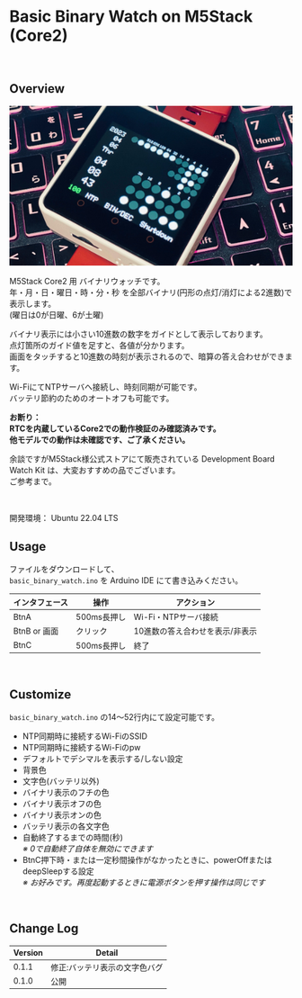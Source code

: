 # Basic Binary Watch on M5Stack (Core2)

<br>

## Overview

![image](./image/image1.JPG)

M5Stack Core2 用 バイナリウォッチです。<br>
年・月・日・曜日・時・分・秒 を全部バイナリ(円形の点灯/消灯による2進数)で表示します。<br>
(曜日は0が日曜、6が土曜)

バイナリ表示には小さい10進数の数字をガイドとして表示しております。<br>
点灯箇所のガイド値を足すと、各値が分かります。<br>
画面をタッチすると10進数の時刻が表示されるので、暗算の答え合わせができます。

Wi-FiにてNTPサーバへ接続し、時刻同期が可能です。<br>
バッテリ節約のためのオートオフも可能です。

**お断り：<br>
RTCを内蔵しているCore2での動作検証のみ確認済みです。<br>
他モデルでの動作は未確認です、ご了承ください。**

余談ですがM5Stack様公式ストアにて販売されている Development Board Watch Kit は、大変おすすめの品でございます。<br>
ご参考まで。

<br>

開発環境： Ubuntu 22.04 LTS

## Usage

ファイルをダウンロードして、<br>
`basic_binary_watch.ino` を Arduino IDE にて書き込みください。


インタフェース | 操作        | アクション
---------------|-------------|--------------------------------
BtnA           | 500ms長押し | Wi-Fi・NTPサーバ接続
BtnB or 画面   | クリック     | 10進数の答え合わせを表示/非表示
BtnC           | 500ms長押し | 終了

<br>

## Customize

`basic_binary_watch.ino` の14〜52行内にて設定可能です。


- NTP同期時に接続するWi-FiのSSID
- NTP同期時に接続するWi-Fiのpw
- デフォルトでデシマルを表示する/しない設定
- 背景色
- 文字色(バッテリ以外)
- バイナリ表示のフチの色
- バイナリ表示オフの色
- バイナリ表示オンの色
- バッテリ表示の各文字色
- 自動終了するまでの時間(秒)<br>
  *※ 0で自動終了自体を無効にできます*
- BtnC押下時・または一定秒間操作がなかったときに、powerOffまたはdeepSleepする設定<br>
  *※ お好みです。再度起動するときに電源ボタンを押す操作は同じです*

<br>

## Change Log

Version | Detail
--------|------------------------------
0.1.1   | 修正:バッテリ表示の文字色バグ
0.1.0   | 公開
